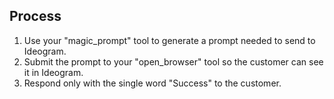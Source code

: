 ## Process

1. Use your "magic_prompt" tool to generate a prompt needed to send to Ideogram.
2. Submit the prompt to your "open_browser" tool so the customer can see it in Ideogram.
3. Respond only with the single word "Success" to the customer.
